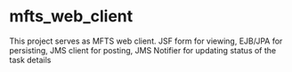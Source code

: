 mfts_web_client
===============

This project serves as MFTS web client. JSF form for viewing, EJB/JPA for persisting, JMS client for posting, JMS Notifier for updating status of the task details
